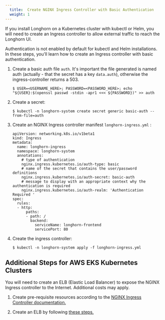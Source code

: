 ```yaml
---
  title:  Create NGINX Ingress Controller with Basic Authentication
  weight: 1
---
```


If you install Longhorn on a Kubernetes cluster with kubectl or Helm, you will need to create an Ingress controller to allow external traffic to reach the Longhorn UI.

Authentication is not enabled by default for kubectl and Helm installations. In these steps, you'll learn how to create an Ingress controller with basic authentication.

1. Create a basic auth file `auth`. It's important the file generated is named auth (actually - that the secret has a key `data.auth`), otherwise the ingress-controller returns a 503.
    ```
    $ USER=<USERNAME_HERE>; PASSWORD=<PASSWORD_HERE>; echo "${USER}:$(openssl passwd -stdin -apr1 <<< ${PASSWORD})" >> auth
    ```
2. Create a secret:
    ```
    $ kubectl -n longhorn-system create secret generic basic-auth --from-file=auth
    ```
3. Create an NGINX Ingress controller manifest `longhorn-ingress.yml` :
    ```
    apiVersion: networking.k8s.io/v1beta1
    kind: Ingress
    metadata:
      name: longhorn-ingress
      namespace: longhorn-system
      annotations:
        # type of authentication
        nginx.ingress.kubernetes.io/auth-type: basic
        # name of the secret that contains the user/password definitions
        nginx.ingress.kubernetes.io/auth-secret: basic-auth
        # message to display with an appropriate context why the authentication is required
        nginx.ingress.kubernetes.io/auth-realm: 'Authentication Required '
    spec:
      rules:
      - http:
          paths:
          - path: /
            backend:
              serviceName: longhorn-frontend
              servicePort: 80
    ```
4. Create the ingress controller:
    ```
    $ kubectl -n longhorn-system apply -f longhorn-ingress.yml
    ```

## Additional Steps for AWS EKS Kubernetes Clusters

You will need to create an ELB (Elastic Load Balancer) to expose the NGINX Ingress controller to the Internet. Additional costs may apply.

1. Create pre-requisite resources according to the [NGINX Ingress Controller documentation.](https://kubernetes.github.io/ingress-nginx/deploy/#prerequisite-generic-deployment-command)

2. Create an ELB by following [these steps.](https://kubernetes.github.io/ingress-nginx/deploy/#aws)
